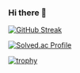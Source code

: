 ### Hi there 👋


[![GitHub Streak](https://streak-stats.demolab.com/?user=izodam&theme=ayu-mirage)](https://git.io/streak-stats)

[![Solved.ac Profile](http://mazassumnida.wtf/api/v2/generate_badge?boj=juyun7908)](https://solved.ac/juyun7908/)

[![trophy](https://github-profile-trophy.vercel.app/?username=izodam)](https://github.com/ryo-ma/github-profile-trophy)

<!--
**izodam/izodam** is a ✨ _special_ ✨ repository because its `README.md` (this file) appears on your GitHub profile.

Here are some ideas to get you started:

- 🔭 I’m currently working on ...
- 🌱 I’m currently learning ...
- 👯 I’m looking to collaborate on ...
- 🤔 I’m looking for help with ...
- 💬 Ask me about ...
- 📫 How to reach me: ...
- 😄 Pronouns: ...
- ⚡ Fun fact: ...
-->
